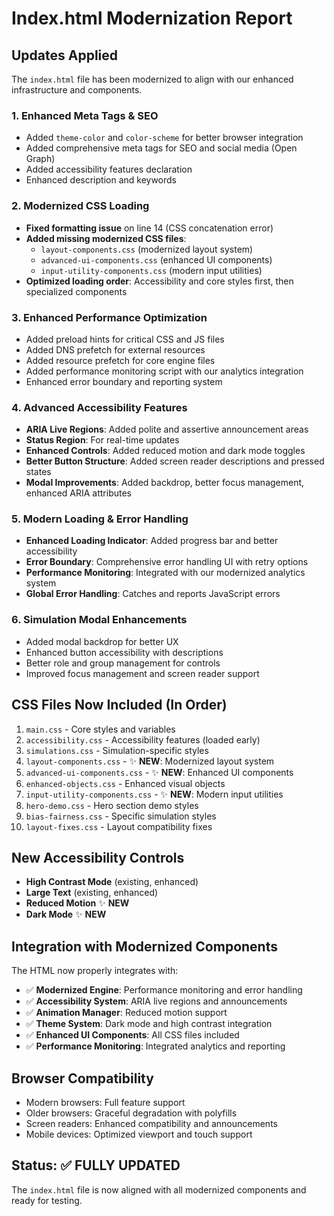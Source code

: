 # Index.html Modernization Report

## Updates Applied

The `index.html` file has been modernized to align with our enhanced infrastructure and components.

### 1. **Enhanced Meta Tags & SEO**
- Added `theme-color` and `color-scheme` for better browser integration
- Added comprehensive meta tags for SEO and social media (Open Graph)
- Added accessibility features declaration
- Enhanced description and keywords

### 2. **Modernized CSS Loading**
- **Fixed formatting issue** on line 14 (CSS concatenation error)
- **Added missing modernized CSS files**:
  - `layout-components.css` (modernized layout system)
  - `advanced-ui-components.css` (enhanced UI components)
  - `input-utility-components.css` (modern input utilities)
- **Optimized loading order**: Accessibility and core styles first, then specialized components

### 3. **Enhanced Performance Optimization**
- Added preload hints for critical CSS and JS files
- Added DNS prefetch for external resources
- Added resource prefetch for core engine files
- Added performance monitoring script with our analytics integration
- Enhanced error boundary and reporting system

### 4. **Advanced Accessibility Features**
- **ARIA Live Regions**: Added polite and assertive announcement areas
- **Status Region**: For real-time updates
- **Enhanced Controls**: Added reduced motion and dark mode toggles
- **Better Button Structure**: Added screen reader descriptions and pressed states
- **Modal Improvements**: Added backdrop, better focus management, enhanced ARIA attributes

### 5. **Modern Loading & Error Handling**
- **Enhanced Loading Indicator**: Added progress bar and better accessibility
- **Error Boundary**: Comprehensive error handling UI with retry options
- **Performance Monitoring**: Integrated with our modernized analytics system
- **Global Error Handling**: Catches and reports JavaScript errors

### 6. **Simulation Modal Enhancements**
- Added modal backdrop for better UX
- Enhanced button accessibility with descriptions
- Better role and group management for controls
- Improved focus management and screen reader support

## CSS Files Now Included (In Order)

1. `main.css` - Core styles and variables
2. `accessibility.css` - Accessibility features (loaded early)
3. `simulations.css` - Simulation-specific styles
4. `layout-components.css` - ✨ **NEW**: Modernized layout system
5. `advanced-ui-components.css` - ✨ **NEW**: Enhanced UI components
6. `enhanced-objects.css` - Enhanced visual objects
7. `input-utility-components.css` - ✨ **NEW**: Modern input utilities
8. `hero-demo.css` - Hero section demo styles
9. `bias-fairness.css` - Specific simulation styles
10. `layout-fixes.css` - Layout compatibility fixes

## New Accessibility Controls

- **High Contrast Mode** (existing, enhanced)
- **Large Text** (existing, enhanced)  
- **Reduced Motion** ✨ **NEW**
- **Dark Mode** ✨ **NEW**

## Integration with Modernized Components

The HTML now properly integrates with:
- ✅ **Modernized Engine**: Performance monitoring and error handling
- ✅ **Accessibility System**: ARIA live regions and announcements
- ✅ **Animation Manager**: Reduced motion support
- ✅ **Theme System**: Dark mode and high contrast integration
- ✅ **Enhanced UI Components**: All CSS files included
- ✅ **Performance Monitoring**: Integrated analytics and reporting

## Browser Compatibility

- Modern browsers: Full feature support
- Older browsers: Graceful degradation with polyfills
- Screen readers: Enhanced compatibility and announcements
- Mobile devices: Optimized viewport and touch support

## Status: ✅ FULLY UPDATED

The `index.html` file is now aligned with all modernized components and ready for testing.
